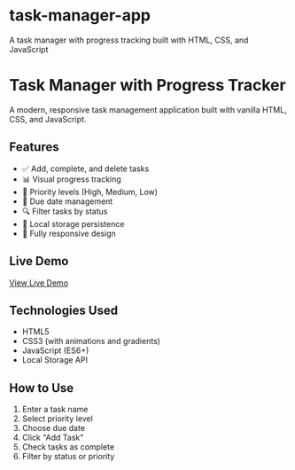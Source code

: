 # task-manager-app
A task manager with progress tracking built with HTML, CSS, and JavaScript
# Task Manager with Progress Tracker

A modern, responsive task management application built with vanilla HTML, CSS, and JavaScript.

## Features
- ✅ Add, complete, and delete tasks
- 📊 Visual progress tracking
- 🎯 Priority levels (High, Medium, Low)
- 📅 Due date management
- 🔍 Filter tasks by status
- 💾 Local storage persistence
- 📱 Fully responsive design

## Live Demo
[View Live Demo](https://yourusername.github.io/task-manager-app/)

## Technologies Used
- HTML5
- CSS3 (with animations and gradients)
- JavaScript (ES6+)
- Local Storage API

## How to Use
1. Enter a task name
2. Select priority level
3. Choose due date
4. Click "Add Task"
5. Check tasks as complete
6. Filter by status or priority
